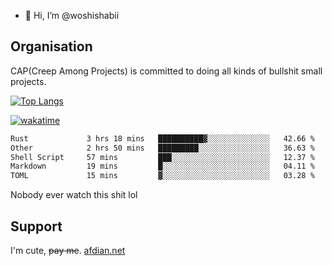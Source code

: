 - 👋 Hi, I’m @woshishabii

## Organisation

CAP(Creep Among Projects) is committed to doing all kinds of bullshit small projects.

[![Top Langs](https://github-readme-stats.vercel.app/api/top-langs/?username=woshishabii&layout=compact)](https://github.com/anuraghazra/github-readme-stats)

[![wakatime](https://wakatime.com/badge/user/34d02784-acc1-4a16-82d7-33fdb53c4ed6.svg)](https://wakatime.com/@34d02784-acc1-4a16-82d7-33fdb53c4ed6)


<!--START_SECTION:waka-->

```txt
Rust             3 hrs 18 mins   ██████████▓░░░░░░░░░░░░░░   42.66 %
Other            2 hrs 50 mins   █████████░░░░░░░░░░░░░░░░   36.63 %
Shell Script     57 mins         ███░░░░░░░░░░░░░░░░░░░░░░   12.37 %
Markdown         19 mins         █░░░░░░░░░░░░░░░░░░░░░░░░   04.11 %
TOML             15 mins         ▓░░░░░░░░░░░░░░░░░░░░░░░░   03.28 %
```

<!--END_SECTION:waka-->

Nobody ever watch this shit lol

## Support
I'm cute, ~~pay me~~.
[afdian.net](https://afdian.com/a/woshishabi)

<!---
woshishabii/woshishabii is a ✨ special ✨ repository because its `README.md` (this file) appears on your GitHub profile.
You can click the Preview link to take a look at your changes.
--->

